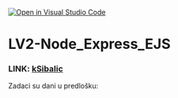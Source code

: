 [![Open in Visual Studio Code](https://classroom.github.com/assets/open-in-vscode-2e0aaae1b6195c2367325f4f02e2d04e9abb55f0b24a779b69b11b9e10269abc.svg)](https://classroom.github.com/online_ide?assignment_repo_id=19123242&assignment_repo_type=AssignmentRepo)
# LV2-Node_Express_EJS

### LINK: [kSibalic](https://weblv2-production-95c5.up.railway.app/)

Zadaci su dani u predlošku:
